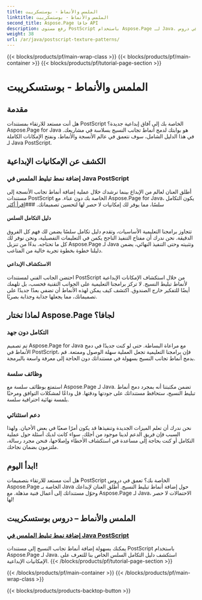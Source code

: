 ```yaml
---
title: الملمس والأنماط - بوستسكريبت
linktitle: الملمس والأنماط - بوستسكريبت
second_title: Aspose.Page جافا API
description: رفع مستوى PostScript باستخدام Aspose.Page لـ Java. قم بإضافة أنماط تجانب النسيج بسلاسة للحصول على إمكانيات إبداعية في دروس Java PostScript التفصيلية الخاصة بنا.
weight: 38
url: /ar/java/postscript-texture-patterns/
---
```


{{< blocks/products/pf/main-wrap-class >}}
{{< blocks/products/pf/main-container >}}
{{< blocks/products/pf/tutorial-page-section >}}

# الملمس والأنماط - بوستسكريبت

## مقدمة

هل أنت مستعد للارتقاء بمستندات PostScript الخاصة بك إلى آفاق إبداعية جديدة؟ Aspose.Page for Java هو بوابتك لدمج أنماط تجانب النسيج بسلاسة في مشاريعك. في هذا الدليل الشامل، سوف نتعمق في عالم الأنسجة والأنماط، ونفتح الإمكانات الكاملة لـ Java PostScript.

## الكشف عن الإمكانيات الإبداعية

### إضافة نمط تبليط الملمس في Java PostScript

 أطلق العنان لعالم من الإبداع بينما نرشدك خلال عملية إضافة أنماط تجانب الأنسجة إلى مستندات PostScript الخاصة بك دون عناء. مع Aspose.Page for Java، يكون التكامل سلسًا، مما يوفر لك إمكانيات لا حصر لها لتحسين تصميماتك. ###[اقرأ أكثر](./add-texture-tiling-pattern/)

#### دليل التكامل السلس

تتجاوز برامجنا التعليمية الأساسيات، وتقدم دليل تكامل سلسًا يضمن لك فهم كل الفروق الدقيقة. نحن ندرك أن مفتاح التنفيذ الناجح يكمن في التعليمات التفصيلية، ونحن نوفر لك كل ما تحتاجه. بدءًا من تنزيل Aspose.Page لـ Java وتثبيته وحتى التنفيذ النهائي، يضمن دليلنا خطوة بخطوة تجربة خالية من المتاعب.

#### الاستكشاف الإبداعي

احتضن الجانب الفني لمستندات PostScript من خلال استكشاف الإمكانات الإبداعية لأنماط تبليط النسيج. لا تركز برامجنا التعليمية على الجوانب التقنية فحسب، بل تلهمك أيضًا للتفكير خارج الصندوق. اكتشف كيف يمكن لهذه الأنماط أن تضفي بعدًا جديدًا على تصميماتك، مما يجعلها جذابة وجذابة بصريًا.

## لماذا تختار Aspose.Page لجافا؟

### التكامل دون جهد

تم تصميم Aspose.Page for Java مع مراعاة البساطة. حتى لو كنت جديدًا في دمج الأنماط في PostScript، فإن برامجنا التعليمية تجعل العملية سهلة الوصول وممتعة. قم بدمج أنماط تجانب النسيج بسهولة في مستنداتك دون الحاجة إلى معرفة واسعة بالبرمجة.

### وظائف سلسة

استمتع بوظائف سلسة مع Aspose.Page لـ Java. تضمن مكتبتنا أنه بمجرد دمج أنماط تبليط النسيج، ستحافظ مستنداتك على جودتها ودقتها. قل وداعًا لمشكلات التوافق ومرحبًا بلمسة نهائية احترافية سلسة.

### دعم استثنائي

نحن ندرك أن تعلم الميزات الجديدة وتنفيذها قد يكون أمرًا صعبًا في بعض الأحيان. ولهذا السبب فإن فريق الدعم لدينا موجود من أجلك. سواء كانت لديك أسئلة حول عملية التكامل أو كنت بحاجة إلى مساعدة في استكشاف الأخطاء وإصلاحها، فنحن مجرد رسالة، ملتزمون بضمان نجاحك.

## ابدأ اليوم!

هل أنت مستعد للارتقاء بتصميمات PostScript الخاصة بك؟ تعمق في دروس Aspose.Page الخاصة بـ Java حول إضافة أنماط تبليط النسيج. أطلق العنان لإبداعك وحوّل مستنداتك إلى أعمال فنية مذهلة. مع Aspose.Page لـ Java، الاحتمالات لا حصر لها!
## الملمس والأنماط – دروس بوستسكريبت
### [إضافة نمط تبليط الملمس في Java PostScript](./add-texture-tiling-pattern/)
يمكنك بسهولة إضافة أنماط تجانب النسيج إلى مستندات PostScript باستخدام Aspose.Page لـ Java. استكشف دليل التكامل السلس الخاص بنا للتعرف على الإمكانيات الإبداعية.
{{< /blocks/products/pf/tutorial-page-section >}}

{{< /blocks/products/pf/main-container >}}
{{< /blocks/products/pf/main-wrap-class >}}

{{< blocks/products/products-backtop-button >}}
